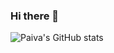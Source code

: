 ### Hi there 👋

![Paiva's GitHub stats](https://github-readme-stats.vercel.app/api?username=LucasPaivaSilva&show_icons=true&theme=radical)





<!--
**LucasPaivaSilva/LucasPaivaSilva** is a ✨ _special_ ✨ repository because its `README.md` (this file) appears on your GitHub profile.

Here are some ideas to get you started:

- 🔭 I’m currently working on ...
- 🌱 I’m currently learning ...
- 👯 I’m looking to collaborate on ...
- 🤔 I’m looking for help with ...
- 💬 Ask me about ...
- 📫 How to reach me: ...
- 😄 Pronouns: ...
- ⚡ Fun fact: ...
-->
